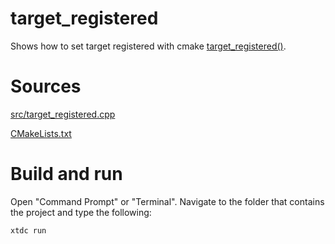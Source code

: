 # target_registered

Shows how to set target registered with cmake [target_registered()](../../../../scripts/cmake/xtd_commands.cmake).

# Sources

[src/target_registered.cpp](src/target_registered.cpp)

[CMakeLists.txt](CMakeLists.txt)

# Build and run

Open "Command Prompt" or "Terminal". Navigate to the folder that contains the project and type the following:

```shell
xtdc run
```
